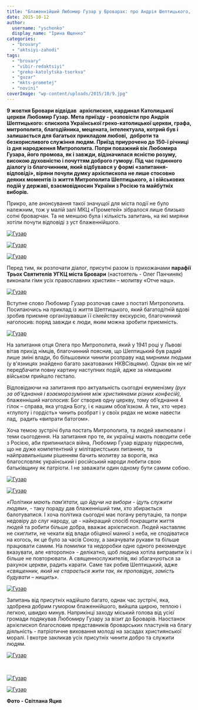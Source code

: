 ```yaml
---
title: "Блаженнійший Любомир Гузар у Броварах: про Андрія Шептицького,  вибори і стосунки з Росією"
date: 2015-10-12
author: 
  username: "yschenko"
  display_name: "Ірина Ющенко"
categories: 
  - "brovary"
  - "aktsiyi-zahodi"
tags: 
  - "brovary"
  - "vibir-redaktsiyi"
  - "greko-katolytska-tserkva"
  - "guzar"
  - "mkts-prometej"
  - "novini"
coverImage: "wp-content/uploads/2015/10/9.jpg"
---
```


**9 жовтня Бровари відвідав**  **архієпископ, кардинал Католицької церкви** **Любомир Гузар. Мета приїзду - розповісти про Андрія Шептицького: єпископа Української греко-католицької церкви, графа, митрополита, благодійника, мецената, інтелектуала, котрий був і залишається для багатьох прикладом любові,  доброти та безкорисливого служіння людям. Приїзд приурочено до 150-ї річниці із дня народження Митрополита. Попри поважний вік Любомира Гузара, його промова, як і завжди, відзначилася ясністю розуму, високою духовністю і почуттям доброго гумору. Під час годинного діалогу із благочинним, який відбувався у формі «запитання-відповіді», віряни почули думку архієпископа не лише стосовно деяких моментів із життя Митрополита Шептицького, а і військових подій у державі, взаємовідносин України з Росією та майбутніх виборів.**

Прикро, але анонсування такої значущої для міста події не було належним, тож у малій залі МКЦ «Прометей» зібралося лише близько сотні броварчан. Та не меншою була і кількість запитань, на які миряни хотіли почути відповіді з уст блаженнійшого.

[![Гузар](https://mpz.brovary.org/wp-content/uploads/2015/10/13.jpg)](https://mpz.brovary.org/wp-content/uploads/2015/10/13.jpg)

[![Гузар](https://mpz.brovary.org/wp-content/uploads/2015/10/21.jpg)](https://mpz.brovary.org/wp-content/uploads/2015/10/21.jpg)

[![Гузар](https://mpz.brovary.org/wp-content/uploads/2015/10/12.jpg)](https://mpz.brovary.org/wp-content/uploads/2015/10/12.jpg)

Перед тим, як розпочати діалог, присутні разом із прихожанами **парафії Трьох Святителів УГКЦ міста Бровари** (настоятель - Олег Панчиняк) виконали гімн усіх православних християн – молитву «Отче наш».

[![Гузар](https://mpz.brovary.org/wp-content/uploads/2015/10/24.jpg)](https://mpz.brovary.org/wp-content/uploads/2015/10/24.jpg)

Вступне слово Любомир Гузар розпочав саме з постаті Митрополита. Посилаючись на приклад із життя Шептицького, який багатодітній вдові зробив приємне організувавши її сімейству екскурсію, благочинний наголосив: поряд завжди є люди, яким можна зробити приємність.

[![Гузар](https://mpz.brovary.org/wp-content/uploads/2015/10/6.jpg)](https://mpz.brovary.org/wp-content/uploads/2015/10/6.jpg)

На запитання отця Олега про Митрополита, який у 1941 році у Львові вітав прихід німців, благочинний пояснив, що Шептицький був радий лише зміні влади, бо більшовики чинили розправу над мирними людьми (у в'язницях знайдено багато закатованих НКВСівцями). Однак він не міг передбачити повну картину наступних подій, адже за німецьким військом прийшло гестапо.

Відповідаючи на запитання про актуальність сьогодні екуменізму _(рух за об’єднання і взаєморозуміння між християнами різних конфесій),_ блаженніший наголосив: Бог створив одну церкву, тому об’єднання 4 гілок – справа, яка угодна Богу, і є нашим обов’язком. А тих, хто через «глупоту і гордість» чинить розбрат і у своїх рядах не може навести лад,  радить «випрати батогом».

Хоча темою зустрічі була постать Митрополита, та людей хвилювали і теми сьогодення. На запитання про те, як українці мають поводити себе з Росією, аби припинилася війна, Любомир Гузар відразу підкреслив, що не дуже компетентний у мілітаристських питаннях, та найправильнішим рішенням бачить молитву за ворогів, яка благословляє український і російський народи любити свою батьківщину як патріоти. І не заважати один одному бути самим собою.

[![Гузар](https://mpz.brovary.org/wp-content/uploads/2015/10/1.jpg)](https://mpz.brovary.org/wp-content/uploads/2015/10/1.jpg)

[![Гузар](https://mpz.brovary.org/wp-content/uploads/2015/10/3.jpg)](https://mpz.brovary.org/wp-content/uploads/2015/10/3.jpg)

_«Політики мають пам’ятати, що йдучи на вибори - ідуть служити людям»,_ - таку пораду дав блаженніший тим, хто збирається балотуватися. І хоча політика сьогодні має погану репутацію, та попри недовіру до слуг народу, це - найкращий спосіб покращити життя людей та робити більше добра, вважає архієпископ. Людей наставляє не скиглити, не чекати від влади обіцяної манної з неба, не сподіватися на когось, як це було за часів Союзу, а закачувати рукави та більше працювати самим. На помилки та недоробки одне одного рекомендує вказувати, але «второпно» - делікатно, щоб людина хотіла виправити їх і більше не повторювати. А священнослужителів, які збагачуються за рахунок церкви, радить карати. Саме так робив Шептицький, адже _«священник, який не старається жити так, як проповідує, замість будувати – нищить»_.

[![Гузар](https://mpz.brovary.org/wp-content/uploads/2015/10/20.jpg)](https://mpz.brovary.org/wp-content/uploads/2015/10/20.jpg)

Запитань від присутніх надійшло багато, однак час зустрічі, яка, здобрена добрим гумором блаженнійшого, вийшла щирою, теплою і легкою, швидко минув. Наприкінці заходу міський голова від усієї громади подякував Любомиру Гузару за візит до Броварів. Наостанок архієпископ благословив представників броварських пластунів на благу діяльність - патріотичне виховання молоді на засадах християнської моралі. І вкотре закликав усіх присутніх чинити добро та служити людям.

[![Гузар](https://mpz.brovary.org/wp-content/uploads/2015/10/16.jpg)](https://mpz.brovary.org/wp-content/uploads/2015/10/16.jpg)

 

[![Гузар](https://mpz.brovary.org/wp-content/uploads/2015/10/15.jpg)](https://mpz.brovary.org/wp-content/uploads/2015/10/15.jpg)

[![Гузар](https://mpz.brovary.org/wp-content/uploads/2015/10/11.jpg)](https://mpz.brovary.org/wp-content/uploads/2015/10/11.jpg)

**Фото - Світлана Яцив**
